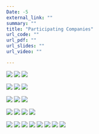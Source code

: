 ```yaml
---
Date: -5
external_link: ""
summary: ""
title: "Participating Companies"
url_code: ""
url_pdf: ""
url_slides: ""
url_video: ""

---
```


![](/albums/ComJobfair/ArcelorMittal.PNG)
![](/albums/ComJobfair/CrosspointSolutions.png)
![](/albums/ComJobfair/Datashift.png)

![](/albums/ComJobfair/DiceCro.png)
![](/albums/ComJobfair/Imec.PNG)
![](/albums/ComJobfair/NBB.PNG)

![](/albums/ComJobfair/OpenAnalytics.png)
![](/albums/ComJobfair/Ortec.PNG)
![](/albums/ComJobfair/P95.PNG)

![](/albums/ComJobfair/PythonPredictions.png)
![](/albums/ComJobfair/EY.PNG)
![](/albums/ComJobfair/Nestle.PNG)
![](/albums/ComJobfair/ProphecyLabs.PNG)

![](/albums/ComJobfair/Belfius.PNG)
![](/albums/ComJobfair/Deloitte.PNG)
![](/albums/ComJobfair/KBC.png)
![](/albums/ComJobfair/KPMG.png)
![](/albums/ComJobfair/Pwc.PNG)
![](/albums/ComJobfair/Riskconcile.png)
![](/albums/ComJobfair/IDDI.PNG)
![](/albums/ComJobfair/HICT.PNG)
